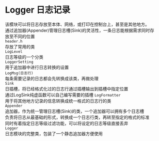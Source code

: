 # Logger 日志记录
该模块可以将日志存放至本体、网络，或打印在控制台上，甚至是其他地方。  
通过追加器(Appender)管理日志槽(Sink)的灵活性，一条日志能根据需求同时存放至不同的位置  
```header.h```   
存放了常用的类   
```LogLevel```  
日志等级的一个分类   
```LoggerSetting```  
用于追加器中进行日志转换的设置  
```LogMsg(日志行)```  
每条需要记录的日志都会先转换成该类，再做处理  
```Sink```  
日插槽，将已经格式化过的日志行通过插槽输出到插槽中指定位置  
通过LogSink纯虚函数可以自己编写需要的插槽
```LogFormatter```  
用于将其他地方记录的信息转换成统一格式的日志行的类  
```Appender```  
追加器，作为统一管理日志槽(Sink)的类，一个追加器可以拥有多个日志槽  
负责将日志从最基础的形式，转换成一个日志行类，再转至指定的格式的标准  
同时有着指定日志等级过滤功能，可以将设定的日志等级直接丢弃  
```Logger```   
日志模块的完整类，包装了一个静态追加器方便使用  